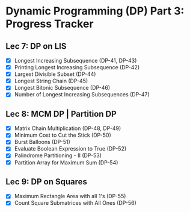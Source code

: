 # Dynamic Programming (DP) Part 3: Progress Tracker

## Lec 7: DP on LIS
- [x] Longest Increasing Subsequence (DP-41, DP-43)
- [x] Printing Longest Increasing Subsequence (DP-42)
- [x] Largest Divisible Subset (DP-44)
- [x] Longest String Chain (DP-45)
- [x] Longest Bitonic Subsequence (DP-46)
- [x] Number of Longest Increasing Subsequences (DP-47)

## Lec 8: MCM DP | Partition DP
- [x] Matrix Chain Multiplication (DP-48, DP-49)
- [x] Minimum Cost to Cut the Stick (DP-50)
- [x] Burst Balloons (DP-51)
- [x] Evaluate Boolean Expression to True (DP-52)
- [x] Palindrome Partitioning - II (DP-53)
- [x] Partition Array for Maximum Sum (DP-54)

## Lec 9: DP on Squares
- [x] Maximum Rectangle Area with all 1's (DP-55)
- [x] Count Square Submatrices with All Ones (DP-56)
